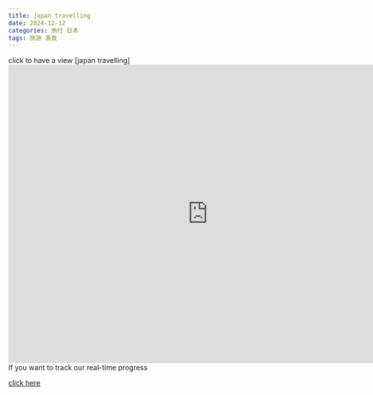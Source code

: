 ```yaml
---
title: japan travelling
date: 2024-12-12
categories: 旅行 日本
tags: 旅游 美食
---
```

 click to have a view
[japan travelling]
<embed src="https://github.com/c-faust/c-space-station/tree/main/_posts/assets/日本旅游.pdf" width="800" height="600" type="application/pdf">
 If you want to track our real-time progress

[click here](https://docs.qq.com/doc/DSlVHQ0ZaRWNQbHpl)

